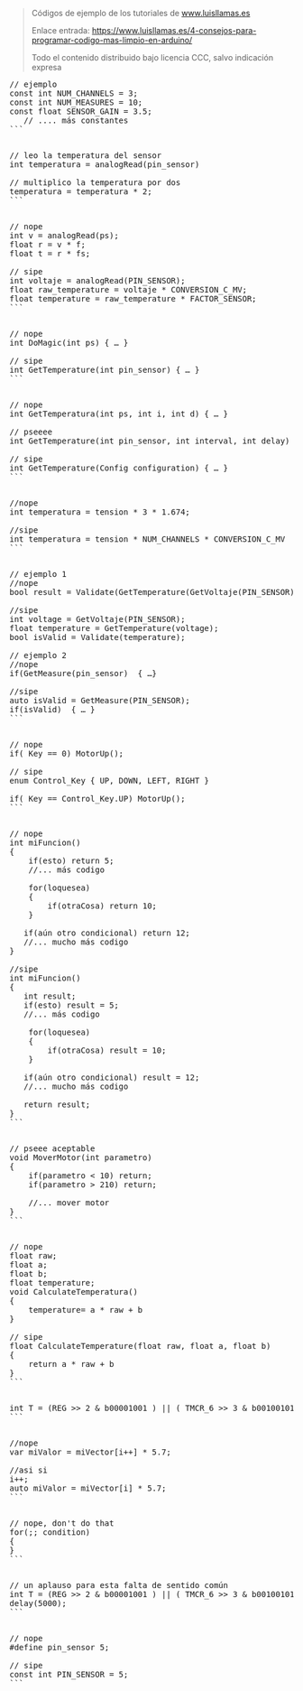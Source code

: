> Códigos de ejemplo de los tutoriales de www.luisllamas.es
>
> Enlace entrada: https://www.luisllamas.es/4-consejos-para-programar-codigo-mas-limpio-en-arduino/
>
> Todo el contenido distribuido bajo licencia CCC, salvo indicación expresa

<pre class="EnlighterJSRAW" data-enlighter-language="cpp">
// ejemplo
const int NUM_CHANNELS = 3;
const int NUM_MEASURES = 10;
const float SENSOR_GAIN = 3.5;
   // .... más constantes
```

<pre class="EnlighterJSRAW" data-enlighter-language="cpp">
// leo la temperatura del sensor
int temperatura = analogRead(pin_sensor)

// multiplico la temperatura por dos
temperatura = temperatura * 2;
```

<pre class="EnlighterJSRAW" data-enlighter-language="cpp">
// nope
int v = analogRead(ps);
float r = v * f;
float t = r * fs;

// sipe
int voltaje = analogRead(PIN_SENSOR);
float raw_temperature = voltaje * CONVERSION_C_MV;
float temperature = raw_temperature * FACTOR_SENSOR;
```

<pre class="EnlighterJSRAW" data-enlighter-language="cpp">
// nope
int DoMagic(int ps) { … }

// sipe
int GetTemperature(int pin_sensor) { … }
```

<pre class="EnlighterJSRAW" data-enlighter-language="cpp">
// nope
int GetTemperatura(int ps, int i, int d) { … }

// pseeee
int GetTemperature(int pin_sensor, int interval, int delay) { … }

// sipe
int GetTemperature(Config configuration) { … }
```

<pre class="EnlighterJSRAW" data-enlighter-language="cpp">
//nope
int temperatura = tension * 3 * 1.674;

//sipe
int temperatura = tension * NUM_CHANNELS * CONVERSION_C_MV
```

<pre class="EnlighterJSRAW" data-enlighter-language="cpp">
// ejemplo 1
//nope
bool result = Validate(GetTemperature(GetVoltaje(PIN_SENSOR)));

//sipe
int voltage = GetVoltaje(PIN_SENSOR);
float temperature = GetTemperature(voltage);
bool isValid = Validate(temperature);

// ejemplo 2
//nope
if(GetMeasure(pin_sensor)  { …} 

//sipe
auto isValid = GetMeasure(PIN_SENSOR);
if(isValid)  { … }
```

<pre class="EnlighterJSRAW" data-enlighter-language="cpp">
// nope
if( Key == 0) MotorUp();

// sipe
enum Control_Key { UP, DOWN, LEFT, RIGHT }

if( Key == Control_Key.UP) MotorUp();
```

<pre class="EnlighterJSRAW" data-enlighter-language="cpp">
// nope
int miFuncion()
{ 
	if(esto) return 5;
	//... más codigo

	for(loquesea)
	{
		if(otraCosa) return 10;
	}
	
   if(aún otro condicional) return 12;
   //... mucho más codigo
}

//sipe
int miFuncion()
{ 
   int result;
   if(esto) result = 5;
   //... más codigo

	for(loquesea)
	{
		if(otraCosa) result = 10;
	}
	
   if(aún otro condicional) result = 12;
   //... mucho más codigo
   
   return result;
}
```

<pre class="EnlighterJSRAW" data-enlighter-language="cpp">
// pseee aceptable
void MoverMotor(int parametro)
{
	if(parametro < 10) return;
	if(parametro > 210) return;
	
	//... mover motor
}
```

<pre class="EnlighterJSRAW" data-enlighter-language="cpp">
// nope
float raw;
float a;
float b;
float temperature;
void CalculateTemperatura()
{
	temperature= a * raw + b
}

// sipe
float CalculateTemperature(float raw, float a, float b)
{
	return a * raw + b
}
```

<pre class="EnlighterJSRAW" data-enlighter-language="cpp">
int T = (REG >> 2 & b00001001 ) || ( TMCR_6 >> 3 & b00100101 );
```

<pre class="EnlighterJSRAW" data-enlighter-language="cpp">
//nope
var miValor = miVector[i++] * 5.7;

//asi si
i++;
auto miValor = miVector[i] * 5.7;
```

<pre class="EnlighterJSRAW" data-enlighter-language="cpp">
// nope, don't do that
for(;; condition)
{
}
```

<pre class="EnlighterJSRAW" data-enlighter-language="cpp">
// un aplauso para esta falta de sentido común
int T = (REG >> 2 & b00001001 ) || ( TMCR_6 >> 3 & b00100101 );
delay(5000);
```

<pre class="EnlighterJSRAW" data-enlighter-language="cpp">
// nope
#define pin_sensor 5;

// sipe
const int PIN_SENSOR = 5;
```